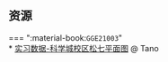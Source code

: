## 资源  
=== ":material-book:`GGE21003`"  
    * [实习数据-科学城校区松七平面图](https://api.hanximeng.com/lanzou/?url=https://cqu-openlib.lanzout.com/iaiIO2riqaqf&type=down) @ Tano